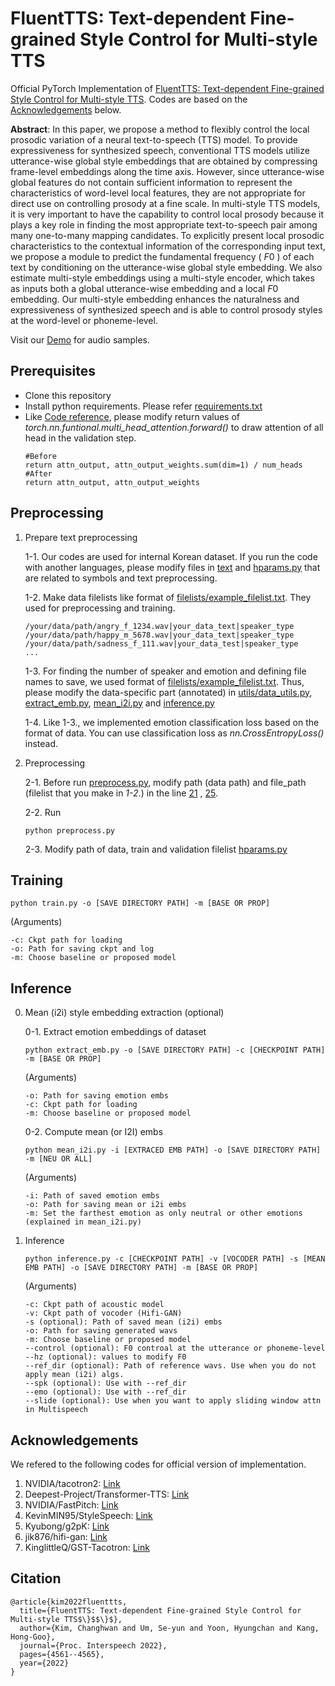 # FluentTTS: Text-dependent Fine-grained Style Control for Multi-style TTS

Official PyTorch Implementation of [FluentTTS: Text-dependent Fine-grained Style Control for Multi-style TTS](https://www.isca-speech.org/archive/pdfs/interspeech_2022/kim22j_interspeech.pdf).
Codes are based on the [Acknowledgements](https://github.com/monglechap/fluenttts#acknowledgements) below.

**Abstract**: In this paper, we propose a method to flexibly control the local prosodic variation of a neural text-to-speech (TTS) model. To provide expressiveness for synthesized speech, conventional TTS models utilize utterance-wise global style embeddings that are obtained by compressing frame-level embeddings along the time axis. However, since utterance-wise global features do not contain sufficient information to represent the characteristics of word-level local features, they are not appropriate for direct use on controlling prosody at a fine scale.
In multi-style TTS models, it is very important to have the capability to control local prosody because it plays a key role in finding the most appropriate text-to-speech pair among many one-to-many mapping candidates.
To explicitly present local prosodic characteristics to the contextual information of the corresponding input text, we propose a module to predict the fundamental frequency ( $F0$ ) of each text by conditioning on the utterance-wise global style embedding.
We also estimate multi-style embeddings using a multi-style encoder, which takes as inputs both a global utterance-wise embedding and a local $F0$ embedding.
Our multi-style embedding enhances the naturalness and expressiveness of synthesized speech and is able to control prosody styles at the word-level or phoneme-level.

Visit our [Demo](https://kchap0118.github.io/fluenttts/) for audio samples.

## Prerequisites

- Clone this repository
- Install python requirements. Please refer [requirements.txt](requirements.txt)
- Like [Code reference](https://github.com/Deepest-Project/Transformer-TTS), please modify return values of _torch.nn.funtional.multi_head_attention.forward()_ to draw attention of all head in the validation step.
  ```
  #Before
  return attn_output, attn_output_weights.sum(dim=1) / num_heads
  #After
  return attn_output, attn_output_weights
  ```

## Preprocessing

1. Prepare text preprocessing

   1-1. Our codes are used for internal Korean dataset. If you run the code with another languages, please modify files in [text](text/) and [hparams.py](hparams.py) that are related to symbols and text preprocessing.

   1-2. Make data filelists like format of [filelists/example_filelist.txt](filelists/example_filelist.txt). They used for preprocessing and training.

   ```
   /your/data/path/angry_f_1234.wav|your_data_text|speaker_type
   /your/data/path/happy_m_5678.wav|your_data_text|speaker_type
   /your/data/path/sadness_f_111.wav|your_data_test|speaker_type
   ...
   ```

   1-3. For finding the number of speaker and emotion and defining file names to save, we used format of [filelists/example_filelist.txt](filelists/example_filelist.txt). Thus, please modify the data-specific part (annotated) in [utils/data_utils.py](utils/data_utils.py), [extract_emb.py](extract_emb.py), [mean_i2i.py](mean_i2i.py) and [inference.py](inference.py)

   1-4. Like 1-3., we implemented emotion classification loss based on the format of data. You can use classification loss as _nn.CrossEntropyLoss()_ instead.
2. Preprocessing

   2-1. Before run [preprocess.py](preprocess.py), modify path (data path) and file_path (filelist that you make in _1-2_.) in the line [21](https://github.com/monglechap/fluenttts/blob/main/preprocess.py#L21) , [25](https://github.com/monglechap/fluenttts/blob/main/preprocess.py#L25).

   2-2. Run

   ```
   python preprocess.py
   ```

   2-3. Modify path of data, train and validation filelist [hparams.py](hparams.py)

## Training

```
python train.py -o [SAVE DIRECTORY PATH] -m [BASE OR PROP] 
```

(Arguments)

```
-c: Ckpt path for loading
-o: Path for saving ckpt and log
-m: Choose baseline or proposed model
```

## Inference

0. Mean (i2i) style embedding extraction (optional)

   0-1. Extract emotion embeddings of dataset

   ```
   python extract_emb.py -o [SAVE DIRECTORY PATH] -c [CHECKPOINT PATH] -m [BASE OR PROP]
   ```

   (Arguments)

   ```
   -o: Path for saving emotion embs
   -c: Ckpt path for loading
   -m: Choose baseline or proposed model
   ```

   0-2. Compute mean (or I2I) embs

   ```
   python mean_i2i.py -i [EXTRACED EMB PATH] -o [SAVE DIRECTORY PATH] -m [NEU OR ALL]
   ```

   (Arguments)

   ```
   -i: Path of saved emotion embs
   -o: Path for saving mean or i2i embs
   -m: Set the farthest emotion as only neutral or other emotions (explained in mean_i2i.py)
   ```
1. Inference

   ```
   python inference.py -c [CHECKPOINT PATH] -v [VOCODER PATH] -s [MEAN EMB PATH] -o [SAVE DIRECTORY PATH] -m [BASE OR PROP]
   ```

   (Arguments)

   ```
   -c: Ckpt path of acoustic model
   -v: Ckpt path of vocoder (Hifi-GAN)
   -s (optional): Path of saved mean (i2i) embs
   -o: Path for saving generated wavs
   -m: Choose baseline or proposed model
   --control (optional): F0 controal at the utterance or phoneme-level
   --hz (optional): values to modify F0
   --ref_dir (optional): Path of reference wavs. Use when you do not apply mean (i2i) algs.
   --spk (optional): Use with --ref_dir
   --emo (optional): Use with --ref_dir
   --slide (optional): Use when you want to apply sliding window attn in Multispeech
   ```

## Acknowledgements

We refered to the following codes for official version of implementation.

1. NVIDIA/tacotron2: [Link](https://github.com/NVIDIA/tacotron2)
2. Deepest-Project/Transformer-TTS: [Link](https://github.com/Deepest-Project/Transformer-TTS)
3. NVIDIA/FastPitch: [Link](https://github.com/NVIDIA/DeepLearningExamples/tree/master/PyTorch/SpeechSynthesis/FastPitch)
4. KevinMIN95/StyleSpeech: [Link](https://github.com/KevinMIN95/StyleSpeech)
5. Kyubong/g2pK: [Link](https://github.com/Kyubyong/g2pK)
6. jik876/hifi-gan: [Link](https://github.com/jik876/hifi-gan)
7. KinglittleQ/GST-Tacotron: [Link](https://github.com/KinglittleQ/GST-Tacotron)

## Citation

```
@article{kim2022fluenttts,
  title={FluentTTS: Text-dependent Fine-grained Style Control for Multi-style TTS$\}$$\}$},
  author={Kim, Changhwan and Um, Se-yun and Yoon, Hyungchan and Kang, Hong-Goo},
  journal={Proc. Interspeech 2022},
  pages={4561--4565},
  year={2022}
}
```
